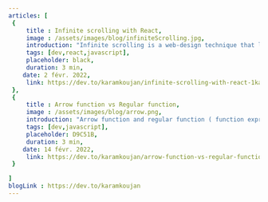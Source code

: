 ```yaml
---
articles: [
 {
     title : Infinite scrolling with React,
     image : /assets/images/blog/infiniteScrolling.jpg,
     introduction: "Infinite scrolling is a web-design technique that loads content continuously as the user scrolls down the page, eliminating the need for pagination. This technique is used by social media sites and in this article we are going to learn how to implement infinite scrolling in our apps using React.",
     tags: [dev,react,javascript],
     placeholder: black,
     duration: 3 min,
    date: 2 févr. 2022,
     link: https://dev.to/karamkoujan/infinite-scrolling-with-react-1kaa
 },
 {
     title : Arrow function vs Regular function,
     image : /assets/images/blog/arrow.png,
     introduction: "Arrow function and regular function ( function expression) are used interchangeably in our code without knowing the difference between them which could cause some confusing behavior, in this article I will mention 3 important differences between arrow function and regular function.",
     tags: [dev,javascript],
     placeholder: D9C51B,
     duration: 3 min,
    date: 14 févr. 2022,
     link: https://dev.to/karamkoujan/arrow-function-vs-regular-function-5c19
 }

]
blogLink : https://dev.to/karamkoujan
---
```

